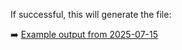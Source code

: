 If successful, this will generate the file:

➡️ [Example output from 2025-07-15](./extraction/OSO_RF_Site_Platform_Filtered_EMSO_20250715.xlsx)
